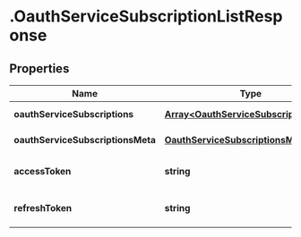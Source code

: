 # .OauthServiceSubscriptionListResponse

## Properties

Name | Type | Description | Notes
------------ | ------------- | ------------- | -------------
**oauthServiceSubscriptions** | [**Array&lt;OauthServiceSubscriptionData&gt;**](OauthServiceSubscriptionData.md) |  | [default to undefined]
**oauthServiceSubscriptionsMeta** | [**OauthServiceSubscriptionsMeta**](OauthServiceSubscriptionsMeta.md) |  | [default to undefined]
**accessToken** | **string** |  | [optional] [default to undefined]
**refreshToken** | **string** |  | [optional] [default to undefined]


